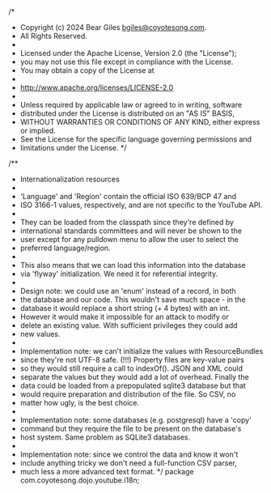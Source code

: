 /*
 * Copyright (c) 2024 Bear Giles <bgiles@coyotesong.com>.
 * All Rights Reserved.
 *
 * Licensed under the Apache License, Version 2.0 (the "License");
 * you may not use this file except in compliance with the License.
 * You may obtain a copy of the License at
 *
 *    http://www.apache.org/licenses/LICENSE-2.0
 *
 * Unless required by applicable law or agreed to in writing, software
 * distributed under the License is distributed on an "AS IS" BASIS,
 * WITHOUT WARRANTIES OR CONDITIONS OF ANY KIND, either express or implied.
 * See the License for the specific language governing permissions and
 * limitations under the License.
 */

/**
 * Internationalization resources
 *
 * 'Language' and 'Region' contain the official ISO 639/BCP 47 and
 * ISO 3166-1 values, respectively, and are not specific to the YouTube API.
 *
 * They can be loaded from the classpath since they're defined by
 * international standards committees and will never be shown to the
 * user except for any pulldown menu to allow the user to select the
 * preferred language/region.
 *
 * This also means that we can load this information into the database
 * via 'flyway' initialization. We need it for referential integrity.
 *
 * Design note: we could use an 'enum' instead of a record, in both
 * the database and our code. This wouldn't save much space - in the
 * database it would replace a short string (+ 4 bytes) with an int.
 * However it would make it impossible for an attack to modify or
 * delete an existing value. With sufficient privileges they could add
 * new values.
 *
 * Implementation note: we can't initialize the values with ResourceBundles
 * since they're not UTF-8 safe. (!!!) Property files are key-value pairs
 * so they would still require a call to indexOf(). JSON and XML could
 * separate the values but they would add a lot of overhead. Finally the
 * data could be loaded from a prepopulated sqlite3 database but that
 * would require preparation and distribution of the file. So CSV, no
 * matter how ugly, is the best choice.
 *
 * Implementation note: some databases (e.g. postgresql) have a 'copy'
 * command but they require the file to be present on the database's
 * host system. Same problem as SQLite3 databases.
 *
 * Implementation note: since we control the data and know it won't
 * include anything tricky we don't need a full-function CSV parser,
 * much less a more advanced text format.
 */
package com.coyotesong.dojo.youtube.i18n;